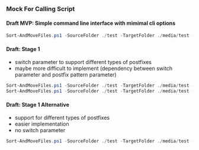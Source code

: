 ### Mock For Calling Script

#### Draft MVP: Simple command line interface with mimimal cli options

```powershell
Sort-AndMoveFiles.ps1 -SourceFolder ./test -TargetFolder ./media/test -CustomPostfix "NIKON"
```

#### Draft: Stage 1

- switch parameter to support different types of postfixes
- maybe more difficult to implement (dependency between switch parameter and postfix pattern parameter)

```powershell
Sort-AndMoveFiles.ps1 -SourceFolder ./test -TargetFolder ./media/test -CustomPostfix -CustomPostfixString "NIKON"
Sort-AndMoveFiles.ps1 -SourceFolder ./test -TargetFolder ./media/test -CustomPostfix -CustomPostfixPattern NUMBER
```

#### Draft: Stage 1 Alternative

- support for different types of postfixes
- easier implementation
- no switch parameter

```powershell
Sort-AndMoveFiles.ps1 -SourceFolder ./test -TargetFolder ./media/test -CustomPostfixPattern [ NUMBER | CUSTOM ] [ -CustomPostfix "NIKON" ]
```

